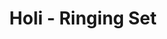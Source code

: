 ---
layout: product
title: "Holi - Ringing Set"
price: "TBA" 
desc: "N/A"
img_path: "/assets/img/HO124.jpg"
brand: "N/A"
available: false
special_offer: false
new: false
soon: false
cat: "070000"
subcat: "0N/A"
subsubcat: "0N/A"
sifra: "HO124"
popular: false
---